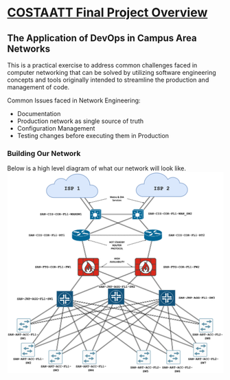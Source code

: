 # <ins>COSTAATT Final Project Overview</ins>

## The Application of DevOps in Campus Area Networks

This is a practical exercise to address common challenges faced in computer networking that can be solved by utilizing software engineering concepts and tools originally intended to streamline the production and management of code.

Common Issues faced in Network Engineering:
- Documentation
- Production network as single source of truth
- Configuration Management
- Testing changes before executing them in Production

### Building Our Network
Below is a high level diagram of what our network will look like.
![High Level Design](https://github.com/Shivam-S-Singh/COSTAATT_Final_Project/blob/833d350f914a075a890376cedb44390d88ca5edd/NetworkCostaatt_HLDv1_2.svg)
